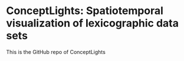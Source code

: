 # ConceptLights: Spatiotemporal visualization of lexicographic data sets
This is the GitHub repo of ConceptLights
